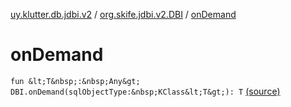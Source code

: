 [uy.klutter.db.jdbi.v2](../index.md) / [org.skife.jdbi.v2.DBI](index.md) / [onDemand](.)


# onDemand

`fun &lt;T&nbsp;:&nbsp;Any&gt; DBI.onDemand(sqlObjectType:&nbsp;KClass&lt;T&gt;): T` [(source)](https://github.com/kohesive/klutter/blob/master/db-jdbi-v2-jdk6/src/main/kotlin/uy/klutter/db/jdbi/v2/Extensions.kt#L31)


